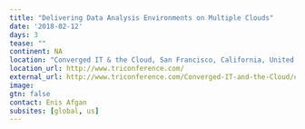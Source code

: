 ```yaml
---
title: "Delivering Data Analysis Environments on Multiple Clouds"
date: '2018-02-12'
days: 3
tease: ""
continent: NA
location: "Converged IT & the Cloud, San Francisco, California, United States"
location_url: http://www.triconference.com/
external_url: http://www.triconference.com/Converged-IT-and-the-Cloud/#Day1
image: 
gtn: false
contact: Enis Afgan
subsites: [global, us]
---
```


